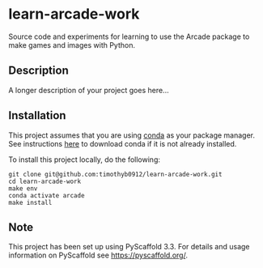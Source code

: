 # learn-arcade-work

Source code and experiments for learning to use the Arcade package
to make games and images with Python.


## Description

A longer description of your project goes here...

## Installation
This project assumes that you are using [conda](https://docs.conda.io/en/latest/) as your package manager.
See instructions [here](https://docs.conda.io/en/latest/miniconda.html) to download conda if it is not already installed.

To install this project locally, do the following:
```
git clone git@github.com:timothyb0912/learn-arcade-work.git
cd learn-arcade-work
make env
conda activate arcade
make install
```


## Note

This project has been set up using PyScaffold 3.3. For details and usage
information on PyScaffold see https://pyscaffold.org/.

